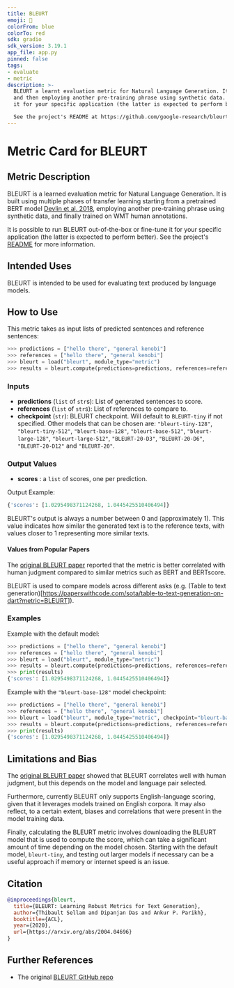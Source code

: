 ```yaml
---
title: BLEURT
emoji: 🤗 
colorFrom: blue
colorTo: red
sdk: gradio
sdk_version: 3.19.1
app_file: app.py
pinned: false
tags:
- evaluate
- metric
description: >-
  BLEURT a learnt evaluation metric for Natural Language Generation. It is built using multiple phases of transfer learning starting from a pretrained BERT model (Devlin et al. 2018)
  and then employing another pre-training phrase using synthetic data. Finally it is trained on WMT human annotations. You may run BLEURT out-of-the-box or fine-tune
  it for your specific application (the latter is expected to perform better).

  See the project's README at https://github.com/google-research/bleurt#readme for more information.
---
```


# Metric Card for BLEURT


## Metric Description
BLEURT is a learned evaluation metric for Natural Language Generation. It is built using multiple phases of transfer learning starting from a pretrained BERT model [Devlin et al. 2018](https://arxiv.org/abs/1810.04805), employing another pre-training phrase using synthetic data, and finally trained on WMT human annotations. 

It is possible to run BLEURT out-of-the-box or fine-tune it for your specific application (the latter is expected to perform better).
See the project's [README](https://github.com/google-research/bleurt#readme) for more information.

## Intended Uses
BLEURT is intended to be used for evaluating text produced by language models. 

## How to Use

This metric takes as input lists of predicted sentences and reference sentences:

```python
>>> predictions = ["hello there", "general kenobi"]
>>> references = ["hello there", "general kenobi"]
>>> bleurt = load("bleurt", module_type="metric")
>>> results = bleurt.compute(predictions=predictions, references=references)
```

### Inputs
- **predictions** (`list` of `str`s): List of generated sentences to score.
- **references** (`list` of `str`s): List of references to compare to.
- **checkpoint** (`str`): BLEURT checkpoint. Will default to `BLEURT-tiny` if not specified. Other models that can be chosen are: `"bleurt-tiny-128"`, `"bleurt-tiny-512"`, `"bleurt-base-128"`, `"bleurt-base-512"`, `"bleurt-large-128"`, `"bleurt-large-512"`, `"BLEURT-20-D3"`, `"BLEURT-20-D6"`, `"BLEURT-20-D12"` and `"BLEURT-20"`. 

### Output Values
- **scores** : a `list` of scores, one per prediction. 

Output Example:
```python
{'scores': [1.0295498371124268, 1.0445425510406494]}

```

BLEURT's output is always a number between 0 and (approximately 1). This value indicates how similar the generated text is to the reference texts, with values closer to 1 representing more similar texts. 

#### Values from Popular Papers

The [original BLEURT paper](https://arxiv.org/pdf/2004.04696.pdf) reported that the metric is better correlated with human judgment compared to similar metrics such as BERT and BERTscore.

BLEURT is used to compare models across different asks (e.g. (Table to text generation)[https://paperswithcode.com/sota/table-to-text-generation-on-dart?metric=BLEURT]).

### Examples

Example with the default model:
```python
>>> predictions = ["hello there", "general kenobi"]
>>> references = ["hello there", "general kenobi"]
>>> bleurt = load("bleurt", module_type="metric")
>>> results = bleurt.compute(predictions=predictions, references=references)
>>> print(results)
{'scores': [1.0295498371124268, 1.0445425510406494]}
```

Example with the `"bleurt-base-128"` model checkpoint:
```python
>>> predictions = ["hello there", "general kenobi"]
>>> references = ["hello there", "general kenobi"]
>>> bleurt = load("bleurt", module_type="metric", checkpoint="bleurt-base-128")
>>> results = bleurt.compute(predictions=predictions, references=references)
>>> print(results)
{'scores': [1.0295498371124268, 1.0445425510406494]}
```

## Limitations and Bias
The [original BLEURT paper](https://arxiv.org/pdf/2004.04696.pdf) showed that BLEURT correlates well with human judgment, but this depends on the model and language pair selected.

Furthermore, currently BLEURT only supports English-language scoring, given that it leverages models trained on English corpora. It may also reflect, to a certain extent, biases and correlations that were present in the model training data. 

Finally, calculating the BLEURT metric involves downloading the BLEURT model that is used to compute the score, which can take a significant amount of time depending on the model chosen. Starting with the default model, `bleurt-tiny`, and testing out larger models if necessary can be a useful approach if memory or internet speed is an issue.


## Citation
```bibtex
@inproceedings{bleurt,
  title={BLEURT: Learning Robust Metrics for Text Generation},
  author={Thibault Sellam and Dipanjan Das and Ankur P. Parikh},
  booktitle={ACL},
  year={2020},
  url={https://arxiv.org/abs/2004.04696}
}
```

## Further References
- The original [BLEURT GitHub repo](https://github.com/google-research/bleurt/)
